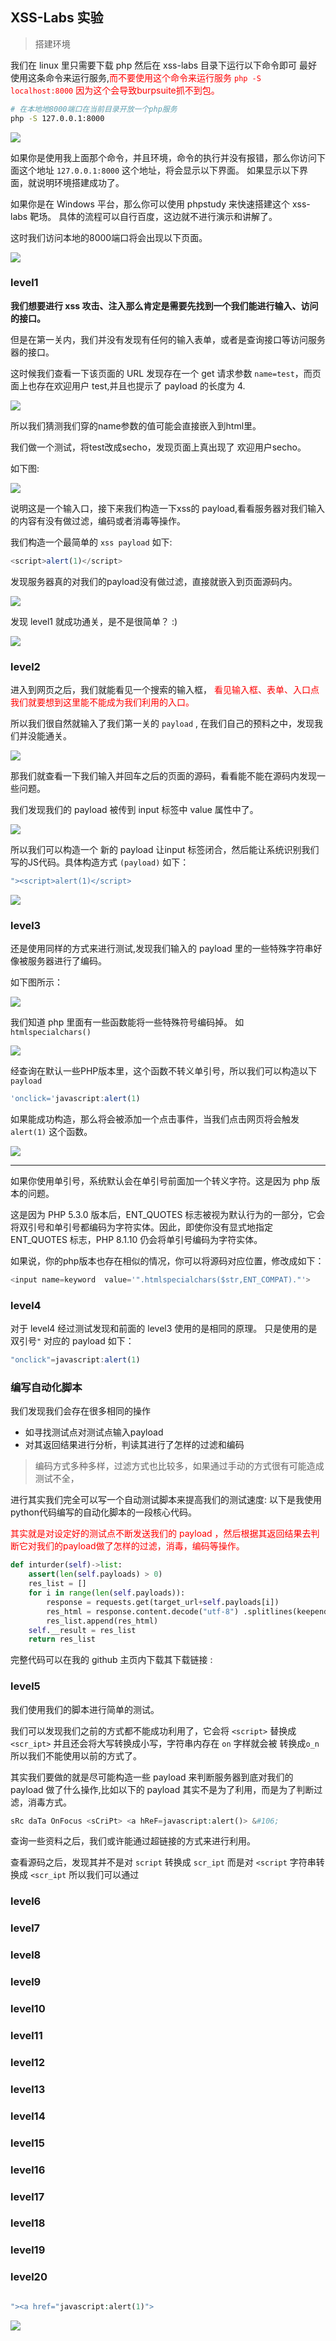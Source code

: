 ## XSS-Labs 实验
> 搭建环境

我们在 linux 里只需要下载 php 然后在 xss-labs 目录下运行以下命令即可
最好使用这条命令来运行服务,<font color='red'>而不要使用这个命令来运行服务 `php -S localhost:8000` 因为这个会导致burpsuite抓不到包。</font> 

```bash
# 在本地地8000端口在当前目录开放一个php服务
php -S 127.0.0.1:8000 
```

![](./xss-labs.assets/1.png)

如果你是使用我上面那个命令，并且环境，命令的执行并没有报错，那么你访问下面这个地址 `127.0.0.1:8000` 这个地址，将会显示以下界面。
如果显示以下界面，就说明环境搭建成功了。

如果你是在 Windows 平台，那么你可以使用 phpstudy 来快速搭建这个 xss-labs 靶场。
具体的流程可以自行百度，这边就不进行演示和讲解了。

这时我们访问本地的8000端口将会出现以下页面。

![](./xss-labs.assets/2.png)

### level1

**我们想要进行 xss 攻击、注入那么肯定是需要先找到一个我们能进行输入、访问的接口。**

但是在第一关内，我们并没有发现有任何的输入表单，或者是查询接口等访问服务器的接口。

这时候我们查看一下该页面的 URL 发现存在一个 get 请求参数 `name=test`，而页面上也存在欢迎用户 test,并且也提示了 payload 的长度为 4.

![](./xss-labs.assets/3.png)

所以我们猜测我们穿的name参数的值可能会直接嵌入到html里。

我们做一个测试，将test改成secho，发现页面上真出现了 欢迎用户secho。

如下图:

![](./xss-labs.assets/2023-02-26_13-04.png)

说明这是一个输入口，接下来我们构造一下xss的 payload,看看服务器对我们输入的内容有没有做过滤，编码或者消毒等操作。

我们构造一个最简单的 `xss payload` 如下:
```javascript
<script>alert(1)</script>
```

发现服务器真的对我们的payload没有做过滤，直接就嵌入到页面源码内。

![](./xss-labs.assets/2023-02-26_13-05.png)

发现 level1 就成功通关，是不是很简单？ :)

![](./xss-labs.assets/4.png)

### level2

进入到网页之后，我们就能看见一个搜索的输入框，
<font color='red'>看见输入框、表单、入口点我们就要想到这里能不能成为我们利用的入口。</font>

所以我们很自然就输入了我们第一关的 `payload` , 在我们自己的预料之中，发现我们并没能通关。

![](./xss-labs.assets/5.png)

那我们就查看一下我们输入并回车之后的页面的源码，看看能不能在源码内发现一些问题。

我们发现我们的 payload 被传到 input 标签中 value 属性中了。

![](./xss-labs.assets/6.png)

所以我们可以构造一个 新的 payload 让input 标签闭合，然后能让系统识别我们写的JS代码。具体构造方式 `(payload)` 如下：

```javascript
"><script>alert(1)</script>
```

![](./xss-labs.assets/7.png)

### level3

还是使用同样的方式来进行测试,发现我们输入的 payload 里的一些特殊字符串好像被服务器进行了编码。

如下图所示：

![](./xss-labs.assets/8.png)

我们知道 php 里面有一些函数能将一些特殊符号编码掉。
如 `htmlspecialchars()`

![](./xss-labs.assets/10.png)

经查询在默认一些PHP版本里，这个函数不转义单引号，所以我们可以构造以下 `payload` 

```javascript
'onclick='javascript:alert(1)
```
如果能成功构造，那么将会被添加一个点击事件，当我们点击网页将会触发 `alert(1)` 这个函数。

![](./xss-labs.assets/9.png)


---

如果你使用单引号，系统默认会在单引号前面加一个转义字符。这是因为 php 版本的问题。

这是因为 PHP 5.3.0 版本后，ENT_QUOTES 标志被视为默认行为的一部分，它会将双引号和单引号都编码为字符实体。因此，即使你没有显式地指定 ENT_QUOTES 标志，PHP 8.1.10 仍会将单引号编码为字符实体。

如果说，你的php版本也存在相似的情况，你可以将源码对应位置，修改成如下：

```php
<input name=keyword  value='".htmlspecialchars($str,ENT_COMPAT)."'>	
```

### level4

对于 level4 经过测试发现和前面的 level3 使用的是相同的原理。
只是使用的是双引号`"` 对应的 payload 如下：

```js
"onclick"=javascript:alert(1)
```

### 编写自动化脚本

我们发现我们会存在很多相同的操作
+ 如寻找测试点对测试点输入payload
+ 对其返回结果进行分析，判读其进行了怎样的过滤和编码

> 编码方式多种多样，过滤方式也比较多，如果通过手动的方式很有可能造成测试不全，

 
进行其实我们完全可以写一个自动测试脚本来提高我们的测试速度:
以下是我使用python代码编写的自动化脚本的一段核心代码。

<font color='red'>其实就是对设定好的测试点不断发送我们的 payload ，然后根据其返回结果去判断它对我们的payload做了怎样的过滤，消毒，编码等操作。 </font>


```python
def inturder(self)->list: 
    assert(len(self.payloads) > 0)
    res_list = []
    for i in range(len(self.payloads)):
        response = requests.get(target_url+self.payloads[i])
        res_html = response.content.decode("utf-8") .splitlines(keepends=True)
        res_list.append(res_html)
    self.__result = res_list
    return res_list
```

完整代码可以在我的 github 主页内下载其下载链接 :


### level5

我们使用我们的脚本进行简单的测试。

我们可以发现我们之前的方式都不能成功利用了，它会将 `<script>` 替换成 `<scr_ipt>` 并且还会将大写转换成小写，字符串内存在 `on` 字样就会被 转换成`o_n` 所以我们不能使用以前的方式了。

其实我们要做的就是尽可能构造一些 payload 来判断服务器到底对我们的 payload 做了什么操作,比如以下的 payload 其实不是为了利用，而是为了判断过滤，消毒方式。

```php
sRc daTa OnFocus <sCriPt> <a hReF=javascript:alert()> &#106;
```

查询一些资料之后，我们或许能通过超链接的方式来进行利用。

查看源码之后，发现其并不是对 `script` 转换成 `scr_ipt` 而是对 `<script` 字符串转换成 `<scr_ipt` 所以我们可以通过


### level6

### level7

### level8
### level9
### level10
### level11
### level12
### level13
### level14
### level15
### level16
### level17
### level18
### level19
### level20


```php

"><a href="javascript:alert(1)">
```



![](./xss-labs.assets/11.png)